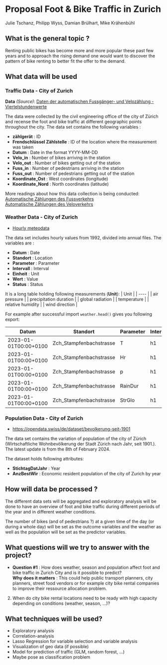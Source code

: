 # Proposal Foot & Bike Traffic in Zurich
Julie Tschanz, Philipp Wyss, Damian Brülhart, Mike Krähenbühl

## What is the general topic ?

Renting public bikes has become more and more popular these past few years and to approach the rising demand one would want to discover the pattern of bike renting to better fit the offer to the demand. 


## What data will be used
### Traffic Data - City of Zurich
**Data** *(Source)*: [Daten der automatischen Fussgänger- und Velozählung - Viertelstundenwerte](https://data.stadt-zuerich.ch/dataset/ted_taz_verkehrszaehlungen_werte_fussgaenger_velo)

The data were collected by the civil engineering office of the city of Zürich and recense the foot and bike traffic at different geographic points throughout the city.
The data set contains the following variables :

- **zählgerät** : ID 
- **Frendschlüssel Zählstelle** : ID of the location where the measurement was taken
- **Datum** : Date in the format YYYY-MM-DD
- **Velo_in** : Number of bikes arriving in the station
- **Velo_out** : Number of bikes getting out of the station
- **Fuss_in** : Number of pedestrians arriving in the station
- **Fuss_out** : Number of pedestrians getting out of the station
- **Koordinate_Ost** : West coordinates (longitude)
- **Koordinate_Nord** : North coordinates (latitude)

More readings about how this data collection is being conducted: <br>
[Automatische Zählungen des Fussverkehrs](https://www.stadt-zuerich.ch/ted/de/index/taz/verkehr/webartikel/webartikel_fussverkehrszaehlung.html) <br>
[Automatische Zählungen des Veloverkehrs](https://www.stadt-zuerich.ch/ted/de/index/taz/verkehr/webartikel/webartikel_velozaehlungen.html)

### Weather Data - City of Zurich
- [Hourly meteodata](https://opendata.swiss/en/dataset/stundlich-aktualisierte-meteodaten-seit-1992)

The data set includes hourly values from 1992, divided into annual files. The variables are :
- **Datum** : Date
- **Standort** : Location
- **Parameter** : Parameter
- **Intervall** : Interval
- **Einheit** : Unit
- **Wert** : Value
- **Status** : Status

It is a long table holding following measurements (**Unit**):
| Unit |
| ---- |
| air pressure |
| precipitation duration |
| global radiation |
| temperature |
| relative humidity |
| wind direction |

For example after successful import `weather.head()` gives you following export:

| Datum | Standort | Parameter | Intervall | Einheit | Wert | Status |
| ----- | -------- | -------- |-------- |-------- |-------- |-------- |
| 2023-01-01T00:00+0100	| Zch_Stampfenbachstrasse	| T	| h1	| °C	| 11.57	| provisorisch
| 2023-01-01T00:00+0100	| Zch_Stampfenbachstrasse	| Hr	| h1	| %Hr	| 72.29	| provisorisch
| 2023-01-01T00:00+0100	| Zch_Stampfenbachstrasse	| p	| h1	| hPa	| 971.62	| provisorisch
| 2023-01-01T00:00+0100	| Zch_Stampfenbachstrasse	| RainDur	| h1	| min	| 0.00	|  provisorisch
| 2023-01-01T00:00+0100	| Zch_Stampfenbachstrasse	| StrGlo	| h1	| W/m2	| 0.01	| provisorisch

### Population Data - City of Zurich
- https://opendata.swiss/de/dataset/bevolkerung-seit-1901

The data set contains the variation of population of the city of Zürich (Wirtschaftliche Wohnbevölkerung der Stadt Zürich nach Jahr, seit 1901.). The latest update is from the 8th of February 2024. 

The dataset holds following attributes:

- **StichtagDatJahr** : Year
- **AnzBestWir** : Economic resident population of the city of Zurich by year

## How will data be processed ?

The different data sets will be aggregated and exploratory analysis will be done to have an overview of foot and bike traffic during different periods of the year and in different weather conditions. 

The number of bikes (and of pedestrians ?) at a given time of the day (or during a whole day) will be set as the outcome variables and the weather as well as the population will be set as the predictor variables.

## What questions will we try to answer with the project?

- **Question #1** : How does weather, season and population affect foot and bike traffic in Zurich City and is it possible to predict? <br>
**Why does it matters** : This could help public transport planners, city planners, street food vendors or for example city bike rental companies to improve their ressource allocation problem.

2. When do city bike rental locations need to be ready with high capacity depending on conditions (weather, season, ...)?

## What techniques will be used?
- Exploratory analysis
- Correlation-analysis
- Lasso Regression for variable selection and variable analysis
- Visualization of geo data (if possible)
- Model for prediction of traffic (GLM, random forest, ...)
- Maybe pose as classification problem
